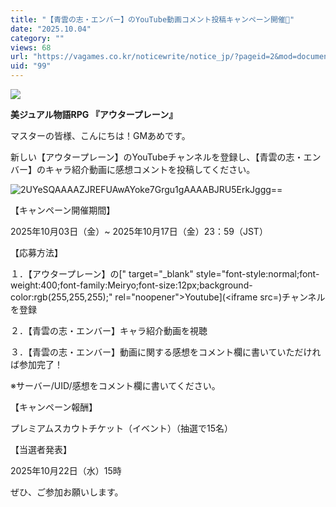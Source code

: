 ```yaml
---
title: "【青雲の志・エンバー】のYouTube動画コメント投稿キャンペーン開催🎉"
date: "2025.10.04"
category: ""
views: 68
url: "https://vagames.co.kr/noticewrite/notice_jp/?pageid=2&mod=document&uid=99"
uid: "99"
---
```


![]()![](/images/news/live/jp/99-39db625b.webp)

**美ジュアル物語RPG 『アウタープレーン』**

マスターの皆様、こんにちは！GMあめです。

  

新しい【アウタープレーン】のYouTubeチャンネルを登録し、【青雲の志・エンバー】のキャラ紹介動画に感想コメントを投稿してください。

  

  

![2UYeSQAAAAZJREFUAwAYoke7Grgu1gAAAABJRU5ErkJggg==](/images/news/live/jp/99-base64-0-8bdf17f3.webp)  

  

【キャンペーン開催期間】

2025年10月03日（金）~ 2025年10月17日（金）23：59（JST）

  

【応募方法】

１．【アウタープレーン】の[" target="\_blank" style="font-style:normal;font-weight:400;font-family:Meiryo;font-size:12px;background-color:rgb(255,255,255);" rel="noopener">Youtube](<iframe src=)チャンネルを登録

２．【青雲の志・エンバー】キャラ紹介動画を視聴

３．【青雲の志・エンバー】動画に関する感想をコメント欄に書いていただければ参加完了！

※サーバー/UID/感想をコメント欄に書いてください。

【キャンペーン報酬】

プレミアムスカウトチケット（イベント）（抽選で15名）

  

【当選者発表】

2025年10月22日（水）15時

  

  

  

ぜひ、ご参加お願いします。